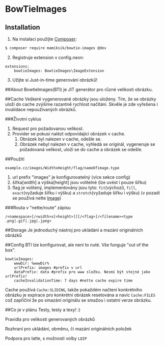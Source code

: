 # BowTieImages

## Installation
1) Na instalaci použíjte [Composer](http://getcomposer.org/):
```sh
$ composer require mamiksik/bowtie-images @dev
```

2) Registruje extension v config.neon:
```
extensions:
	bowtieImages: BowtieImages\ImageExtension
```

3) Užíjte si Just-in-time generování obrázků!

##About
BowtieImages(BTI) je JIT generátor pro různé velikosti obrázku.

##Cache
Veškeré vygenerované obrázky jsou uloženy. Tím, že se obrázky uloží do cache zvýšíme razantně rychlost načítání.
Skvěle je zde vyřešena i invalidace nepoužívaných obrázků.

###Životní cyklus
1. Request pro požadovanou velikost. 
2. Provider se pokusí nalézt odpovídající obrázek v cache.
	1. Obrázek byl nalezen v cache, odešle se.
	2. Obrázek nebyl nalezen v cache, vyhledá se originál, vygeneruje se požadovaná velikost, uloží se do cache a obrázek se odešle.

##Použití
```
example.cz/images/WidthxHeight/flag/nameOfimage.type
```

1. url prefix "images" je konfigurovatelný (více sekce config) 
2. šířka[width] a výška[height] jsou volitelné (lze uvést i pouze šířku)
3. flag je volitený, implementovány jsou tyto: `fit`(výchozí), `fill`, `exact`(vyžaduje šířku i výšku) a `stretch`(vyžaduje šířku i výšku) (v pozadí se používá nette [Image](https://doc.nette.org/cs/images#toc-zmena-velikosti))

###Routa v "nette/route" zápisu
```
/<namespace>[/<width>x[<height>]][/<flag>]/<filename><type .png|.gif|.jpg|.jpeg>
```

##Storage
Je jednoduchý nástroj pro ukládání a mazání originálních obrázků

##Config
BTI lze konfigurovat, ale není to nuté. Vše funguje "out of the box".

```
bowtieImages:
	wwwDir: %wwwDir%
	urlPrefix: images #prefix v url
	dataPrefix: data #prefix pro www složku. Nesmí být stejné jako urlPrefix!
	cacheInvalidationTime: 7 days #nette cache expire time
```
 Cache používá `Cache:SLIDING`, takže pokaždém načtení konkrétního obrázku je expirace pro konkrétní obrázek resetována a navíc `Cache:FILES` což zapřičiní že po smazání originálu se smažou i ostatní verze obrázku.

##Co je v plánu
Testy, testy a texy! :)

Pravidla pro velikosti generovaných obrázků

Rozhraní pro ukládání, obměnu, či mazání originálních položek

Podpora pro latte, s možnosti volby `LQIP`